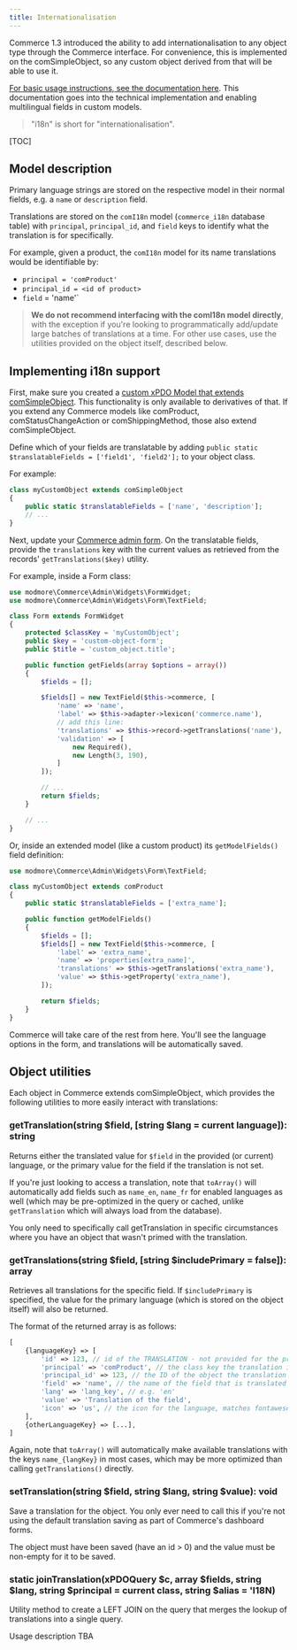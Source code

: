 ```yaml
---
title: Internationalisation
---
```


Commerce 1.3 introduced the ability to add internationalisation to any object type through the Commerce interface. For convenience, this is implemented on the comSimpleObject, so any custom object derived from that will be able to use it.

[For basic usage instructions, see the documentation here](../Multilingual_Shops). This documentation goes into the technical implementation and enabling multilingual fields in custom models.

> "i18n" is short for "internationalisation".

[TOC]

## Model description

Primary language strings are stored on the respective model in their normal fields, e.g. a `name` or `description` field.

Translations are stored on the `comI18n` model (`commerce_i18n` database table) with `principal`, `principal_id`, and `field` keys to identify what the translation is for specifically.

For example, given a product, the `comI18n` model for its name translations would be identifiable by:

- `principal = 'comProduct'`
- `principal_id = <id of product>`
- `field` = 'name'`

> **We do not recommend interfacing with the comI18n model directly**, with the exception if you're looking to programmatically add/update large batches of translations at a time. For other use cases, use the utilities provided on the object itself, described below.

## Implementing i18n support

First, make sure you created a [custom xPDO Model that extends comSimpleObject](Extended_Models). This functionality is only available to derivatives of that. If you extend any Commerce models like comProduct, comStatusChangeAction or comShippingMethod, those also extend comSimpleObject.

Define which of your fields are translatable by adding `public static $translatableFields = ['field1', 'field2'];` to your object class.

For example:

```php
class myCustomObject extends comSimpleObject
{
    public static $translatableFields = ['name', 'description'];
    // ...
}
```

Next, update your [Commerce admin form](Admin/Form_Fields.md). On the translatable fields, provide the `translations` key with the current values as retrieved from the records' `getTranslations($key)`  utility.

For example, inside a Form class:

```php
use modmore\Commerce\Admin\Widgets\FormWidget;
use modmore\Commerce\Admin\Widgets\Form\TextField;

class Form extends FormWidget
{
    protected $classKey = 'myCustomObject';
    public $key = 'custom-object-form';
    public $title = 'custom_object.title';

    public function getFields(array $options = array())
    {
        $fields = [];

        $fields[] = new TextField($this->commerce, [
            'name' => 'name',
            'label' => $this->adapter->lexicon('commerce.name'),
            // add this line:
            'translations' => $this->record->getTranslations('name'),
            'validation' => [
                new Required(),
                new Length(3, 190),
            ]
        ]);

        // ...
        return $fields;
    }

    // ...
}
```

Or, inside an extended model (like a custom product) its `getModelFields()` field definition:

```php
use modmore\Commerce\Admin\Widgets\Form\TextField;

class myCustomObject extends comProduct
{
    public static $translatableFields = ['extra_name'];

    public function getModelFields()
    {
        $fields = [];
        $fields[] = new TextField($this->commerce, [
            'label' => 'extra_name',
            'name' => 'properties[extra_name]',
            'translations' => $this->getTranslations('extra_name'),
            'value' => $this->getProperty('extra_name'),
        ]);

        return $fields;
    }
}
```

Commerce will take care of the rest from here. You'll see the language options in the form, and translations will be automatically saved.

## Object utilities

Each object in Commerce extends comSimpleObject, which provides the following utilities to more easily interact with translations:

### getTranslation(string $field, [string $lang = current language]): string

Returns either the translated value for `$field` in the provided (or current) language, or the primary value for the field if the translation is not set.

If you're just looking to access a translation, note that `toArray()` will automatically add fields such as `name_en`, `name_fr` for enabled languages as well (which may be pre-optimized in the query or cached, unlike `getTranslation` which will always load from the database).

You only need to specifically call getTranslation in specific circumstances where you have an object that wasn't primed with the translation.

### getTranslations(string $field, [string $includePrimary = false]): array

Retrieves all translations for the specific field. If `$includePrimary` is specified, the value for the primary language (which is stored on the object itself) will also be returned.

The format of the returned array is as follows:

```php
[
    {languageKey} => [
        'id' => 123, // id of the TRANSLATION - not provided for the primary language if included
        'principal' => 'comProduct', // the class key the translation is for
        'principal_id' => 123, // the ID of the object the translation is for; e.g. the product ID
        'field' => 'name', // the name of the field that is translated
        'lang' => 'lang_key', // e.g. 'en'
        'value' => 'Translation of the field',
        'icon' => 'us', // the icon for the language, matches fontawesome's country flags
    ],
    {otherLanguageKey} => [...],
]
```

Again, note that `toArray()` will automatically make available translations with the keys `name_{langKey}` in most cases, which may be more optimized than calling `getTranslations()` directly.

### setTranslation(string $field, string $lang, string $value): void

Save a translation for the object. You only ever need to call this if you're not using the default translation saving as part of Commerce's dashboard forms.

The object must have been saved (have an id > 0) and the value must be non-empty for it to be saved.

### static joinTranslation(xPDOQuery $c, array $fields, string $lang, string $principal = current class, string $alias = 'I18N)

Utility method to create a LEFT JOIN on the query that merges the lookup of translations into a single query.

Usage description TBA
